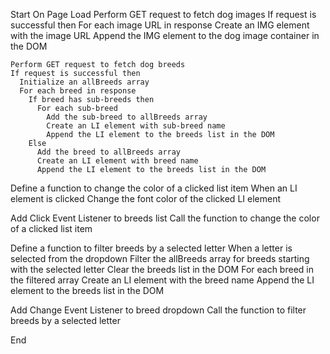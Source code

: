 Start
  On Page Load
    Perform GET request to fetch dog images
    If request is successful then
      For each image URL in response
        Create an IMG element with the image URL
        Append the IMG element to the dog image container in the DOM

    Perform GET request to fetch dog breeds
    If request is successful then
      Initialize an allBreeds array
      For each breed in response
        If breed has sub-breeds then
          For each sub-breed
            Add the sub-breed to allBreeds array
            Create an LI element with sub-breed name
            Append the LI element to the breeds list in the DOM
        Else
          Add the breed to allBreeds array
          Create an LI element with breed name
          Append the LI element to the breeds list in the DOM

  Define a function to change the color of a clicked list item
    When an LI element is clicked
      Change the font color of the clicked LI element

  Add Click Event Listener to breeds list
    Call the function to change the color of a clicked list item

  Define a function to filter breeds by a selected letter
    When a letter is selected from the dropdown
      Filter the allBreeds array for breeds starting with the selected letter
      Clear the breeds list in the DOM
      For each breed in the filtered array
        Create an LI element with the breed name
        Append the LI element to the breeds list in the DOM

  Add Change Event Listener to breed dropdown
    Call the function to filter breeds by a selected letter

End


